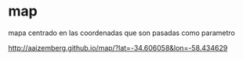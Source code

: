 # map
mapa centrado en las coordenadas que son pasadas como parametro

http://aaizemberg.github.io/map/?lat=-34.606058&lon=-58.434629
